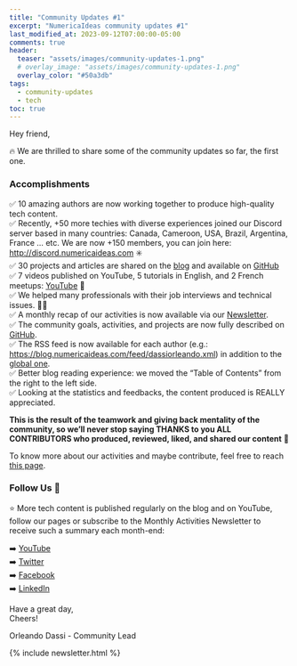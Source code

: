 ```yaml
---
title: "Community Updates #1"
excerpt: "NumericaIdeas community updates #1"
last_modified_at: 2023-09-12T07:00:00-05:00
comments: true
header:
  teaser: "assets/images/community-updates-1.png"
  # overlay_image: "assets/images/community-updates-1.png"
  overlay_color: "#50a3db"
tags: 
  - community-updates
  - tech
toc: true
---
```


Hey friend,

🔥 We are thrilled to share some of the community updates so far, the first one.

### Accomplishments
✅ 10 amazing authors are now working together to produce high-quality tech content. <br/>
✅ Recently, +50 more techies with diverse experiences joined our Discord server based in many countries: Canada, Cameroon, USA, Brazil, Argentina, France … etc. We are now +150 members, you can join here: http://discord.numericaideas.com ✳️ <br/>
✅ 30 projects and articles are shared on the [blog](https://blog.numericaideas.com) and available on [GitHub](https://github.com/numerica-ideas/community) <br/>
✅ 7 videos published on YouTube, 5 tutorials in English, and 2 French meetups: [YouTube](https://www.youtube.com/@numericaideas/channels?sub_confirmation=1) 📸 <br/>
✅ We helped many professionals with their job interviews and technical issues. 👩‍💻 <br/>
✅ A monthly recap of our activities is now available via our [Newsletter](https://news.numericaideas.com). <br/>
✅ The community goals, activities, and projects are now fully described on [GitHub](http://github.com/numerica-ideas/community). <br/>
✅ The RSS feed is now available for each author (e.g.: https://blog.numericaideas.com/feed/dassiorleando.xml) in addition to the [global one](https://blog.numericaideas.com/rss.xml). <br/>
✅ Better blog reading experience: we moved the “Table of Contents” from the right to the left side. <br/>
✅ Looking at the statistics and feedbacks, the content produced is REALLY appreciated.<br/>

**This is the result of the teamwork and giving back mentality of the community, so we’ll never stop saying THANKS to you ALL CONTRIBUTORS who produced, reviewed, liked, and shared our content** 🚀

To know more about our activities and maybe contribute, feel free to reach [this page](https://github.com/numerica-ideas/community#contribute).

### Follow Us 👥
⭐ More tech content is published regularly on the blog and on YouTube, follow our pages or subscribe to the Monthly Activities Newsletter to receive such a summary each month-end:

➡️ [YouTube](https://www.youtube.com/@numericaideas/channels?sub_confirmation=1) <br/>
➡️ [Twitter](https://twitter.com/numericaideas) <br/>
➡️ [Facebook](https://facebook.com/numericaideas) <br/>
➡️ [LinkedIn](https://www.linkedin.com/company/numericaideas) <br/>

Have a great day, <br/>
Cheers!

Orleando Dassi - Community Lead

{% include newsletter.html %}
